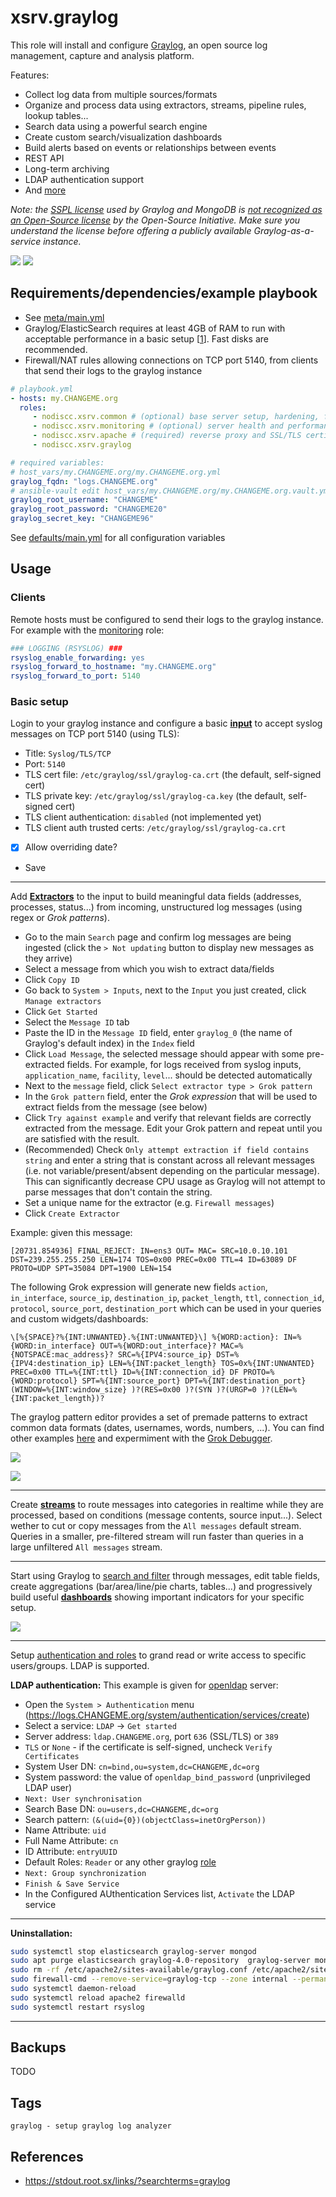 # xsrv.graylog

This role will install and configure [Graylog](https://github.com/Graylog2/graylog2-server), an open source log management, capture and analysis platform.

Features:
- Collect log data from multiple sources/formats
- Organize and process data using extractors, streams, pipeline rules, lookup tables...
- Search data using a powerful search engine
- Create custom search/visualization dashboards
- Build alerts based on events or relationships between events
- REST API
- Long-term archiving
- LDAP authentication support
- And [more](https://www.graylog.org/features)

_Note: the [SSPL license](https://www.graylog.org/post/graylog-v4-0-licensing-sspl) used by Graylog and MongoDB is [not recognized as an Open-Source license](https://blog.opensource.org/the-sspl-is-not-an-open-source-license/) by the Open-Source Initiative. Make sure you understand the license before offering a publicly available Graylog-as-a-service instance._

[![](https://i.imgur.com/tC4G9mQm.png)](https://i.imgur.com/tC4G9mQ.png)
[![](https://i.imgur.com/eGCL45L.jpg)](https://i.imgur.com/6Zu7YKy.png)


## Requirements/dependencies/example playbook

- See [meta/main.yml](meta/main.yml)
- Graylog/ElasticSearch requires at least 4GB of RAM to run with acceptable performance in a basic setup [[1](https://community.graylog.org/t/graylog2-system-requirement/2752/2)]. Fast disks are recommended.
- Firewall/NAT rules allowing connections on TCP port 5140, from clients that send their logs to the graylog instance

```yaml
# playbook.yml
- hosts: my.CHANGEME.org
  roles:
     - nodiscc.xsrv.common # (optional) base server setup, hardening, firewall, bruteforce prevention
     - nodiscc.xsrv.monitoring # (optional) server health and performance monitoring
     - nodiscc.xsrv.apache # (required) reverse proxy and SSL/TLS certificates
     - nodiscc.xsrv.graylog

# required variables:
# host_vars/my.CHANGEME.org/my.CHANGEME.org.yml
graylog_fqdn: "logs.CHANGEME.org"
# ansible-vault edit host_vars/my.CHANGEME.org/my.CHANGEME.org.vault.yml
graylog_root_username: "CHANGEME"
graylog_root_password: "CHANGEME20"
graylog_secret_key: "CHANGEME96"
```

See [defaults/main.yml](defaults/main.yml) for all configuration variables

## Usage

### Clients

Remote hosts must be configured to send their logs to the graylog instance. For example with the [monitoring](../monitoring) role:

```yaml
### LOGGING (RSYSLOG) ###
rsyslog_enable_forwarding: yes
rsyslog_forward_to_hostname: "my.CHANGEME.org"
rsyslog_forward_to_port: 5140
```

### Basic setup

Login to your graylog instance and configure a basic **[input](https://go2docs.graylog.org/5-0/getting_in_log_data/getting_in_log_data.html)** to accept syslog messages on TCP port 5140 (using TLS):

- Title: `Syslog/TLS/TCP`
- Port: `5140`
- TLS cert file: `/etc/graylog/ssl/graylog-ca.crt` (the default, self-signed cert)
- TLS private key: `/etc/graylog/ssl/graylog-ca.key` (the default, self-signed cert)
- TLS client authentication: `disabled` (not implemented yet)
- TLS client auth trusted certs: `/etc/graylog/ssl/graylog-ca.crt`
- [x] Allow overriding date?
- Save

-----------------

Add **[Extractors](https://archivedocs.graylog.org/en/latest/pages/extractors.html)** to the input to build meaningful data fields (addresses, processes, status...) from incoming, unstructured log messages (using regex or _Grok patterns_).

- Go to the main `Search` page and confirm log messages are being ingested (click the `> Not updating` button to display new messages as they arrive)
- Select a message from which you wish to extract data/fields
- Click `Copy ID`
- Go back to  `System > Inputs`, next to the `Input` you just created, click `Manage extractors`
- Click `Get Started`
- Select the `Message ID` tab
- Paste the ID in the `Message ID` field, enter `graylog_0` (the name of Graylog's default index) in the `Index` field
- Click `Load Message`, the selected message should appear with some pre-extracted fields. For example, for logs received from syslog inputs, `application_name`, `facility`, `level`...  should be detected automatically
- Next to the `message` field, click `Select extractor type > Grok pattern`
- In the `Grok pattern` field, enter the _Grok expression_ that will be used to extract fields from the message (see below)
- Click `Try against example` and verify that relevant fields are correctly extracted from the message. Edit your Grok pattern and repeat until you are satisfied with the result.
- (Recommended) Check `Only attempt extraction if field contains string` and enter a string that is constant across all relevant messages (i.e. not variable/present/absent depending on the particular message). This can significantly decrease CPU usage as Graylog will not attempt to parse messages that don't contain the string.
- Set a unique name for the extractor (e.g. `Firewall messages`)
- Click `Create Extractor`

Example: given this message:

```
[20731.854936] FINAL_REJECT: IN=ens3 OUT= MAC= SRC=10.0.10.101 DST=239.255.255.250 LEN=174 TOS=0x00 PREC=0x00 TTL=4 ID=63089 DF PROTO=UDP SPT=35084 DPT=1900 LEN=154
```

The following Grok expression will generate new fields `action`, `in_interface`, `source_ip`, `destination_ip`, `packet_length`, `ttl`, `connection_id`, `protocol`, `source_port`, `destination_port` which can be used in your queries and custom widgets/dashboards:

```
\[%{SPACE}?%{INT:UNWANTED}.%{INT:UNWANTED}\] %{WORD:action}: IN=%{WORD:in_interface} OUT=%{WORD:out_interface}? MAC=%{NOTSPACE:mac_address}? SRC=%{IPV4:source_ip} DST=%{IPV4:destination_ip} LEN=%{INT:packet_length} TOS=0x%{INT:UNWANTED} PREC=0x00 TTL=%{INT:ttl} ID=%{INT:connection_id} DF PROTO=%{WORD:protocol} SPT=%{INT:source_port} DPT=%{INT:destination_port} (WINDOW=%{INT:window_size} )?(RES=0x00 )?(SYN )?(URGP=0 )?(LEN=%{INT:packet_length})?
```

The graylog pattern editor provides a set of premade patterns to extract common data formats (dates, usernames, words, numbers, ...). You can find other examples [here](https://github.com/hpcugent/logstash-patterns/blob/master/files/grok-patterns) and expermiment with the [Grok Debugger](https://grokdebugger.com/).

![](https://i.imgur.com/7Ntq4gl.png)

![](https://i.imgur.com/IemwLaz.png)

---------------

Create **[streams](https://go2docs.graylog.org/5-0/making_sense_of_your_log_data/streams.html)** to route messages into categories in realtime while they are processed, based on conditions (message contents, source input...). Select wether to cut or copy messages from the `All messages` default stream. Queries in a smaller, pre-filtered stream will run faster than queries in a large unfiltered `All messages` stream.

<!-- TODO ADD EXAMPLE STREAM SETUP -->

--------------

Start using Graylog to [search and filter](https://go2docs.graylog.org/5-0/making_sense_of_your_log_data/writing_search_queries.html) through messages, edit table fields, create aggregations (bar/area/line/pie charts, tables...) and progressively build useful **[dashboards](https://docs.graylog.org/en/latest/pages/dashboards.html)** showing important indicators for your specific setup.

![](https://i.imgur.com/0OCFJlx.png)

-------------

Setup [authentication and roles](https://go2docs.graylog.org/5-0/setting_up_graylog/permission_management.html) to grand read or write access to specific users/groups. LDAP is supported.

**LDAP authentication:** This example is given for [openldap](../openldap) server:
- Open the `System > Authentication` menu (https://logs.CHANGEME.org/system/authentication/services/create)
- Select a service: `LDAP` -> `Get started`
- Server address: `ldap.CHANGEME.org`, port `636` (SSL/TLS) or `389`
- `TLS` or `None` - if the certificate is self-signed, uncheck `Verify Certificates`
- System User DN: `cn=bind,ou=system,dc=CHANGEME,dc=org`
- System password: the value of `openldap_bind_password` (unprivileged LDAP user)
- `Next: User synchronisation`
- Search Base DN: `ou=users,dc=CHANGEME,dc=org`
- Search pattern: `(&(uid={0})(objectClass=inetOrgPerson))`
- Name Attribute: `uid`
- Full Name Attribute: `cn`
- ID Attribute: `entryUUID`
- Default Roles: `Reader` or any other graylog [role](#roles)
- `Next: Group synchronization`
- `Finish & Save Service`
- In the Configured AUthentication Services list, `Activate` the LDAP service

---------------

**Uninstallation:**
```bash
sudo systemctl stop elasticsearch graylog-server mongod
sudo apt purge elasticsearch graylog-4.0-repository  graylog-server mongodb-org
sudo rm -rf /etc/apache2/sites-available/graylog.conf /etc/apache2/sites-enabled/graylog.conf /usr/share/keyrings/elasticsearch.gpg /etc/apt/sources.list.d/elasticsearch.list /etc/systemd/system/elasticsearch.service.d/ /etc/elasticsearch /etc/ansible/facts.d/graylog.fact /etc/firewalld/services/graylog-tcp.xml /etc/graylog/ /usr/share/keyrings/mongodb.gpg /etc/apt/sources.list.d/mongodb.list /etc/netdata/go.d/httpcheck.conf.d/graylog.conf /etc/netdata/health.d/processes.conf.d/graylog.conf /etc/rsyslog.d/graylog.conf /var/log/mongodb/ /var/log/elasticsearch/ /var/log/graylog-server/ /var/lib/elasticsearch
sudo firewall-cmd --remove-service=graylog-tcp --zone internal --permanent
sudo systemctl daemon-reload
sudo systemctl reload apache2 firewalld
sudo systemctl restart rsyslog
```

--------------

## Backups

TODO

<!--
See the included [rsnapshot configuration](templates/etc_rsnapshot.d_graylog.conf.j2)
There are no backups of log data. Use `bsondump` from the `mongo-tools` package to manipulate mongodb backups.
-->


## Tags

<!--BEGIN TAGS LIST-->
```
graylog - setup graylog log analyzer
```
<!--END TAGS LIST-->


## References

- https://stdout.root.sx/links/?searchterms=graylog
